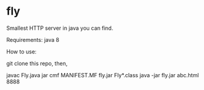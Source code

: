 # fly
Smallest HTTP server in java you can find.

Requirements: java 8

How to use:

git clone this repo, then,

javac Fly.java
jar cmf MANIFEST.MF fly.jar Fly*.class
java -jar fly.jar abc.html 8888
